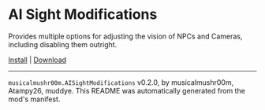 # AI Sight Modifications

Provides multiple options for adjusting the vision of NPCs and Cameras, including disabling them outright.

[Install](https://hitman-resources.netlify.app/smf-install-link/https://github.com/musicalmushr00m/AISightModifications/releases/latest/download/mod.framework.zip) | [Download](https://github.com/musicalmushr00m/AISightModifications/releases/latest/download/mod.framework.zip)

---

`musicalmushr00m.AISightModifications` v0.2.0, by musicalmushr00m, Atampy26, muddye. This README was automatically generated from the mod's manifest.
